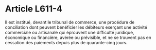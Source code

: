 # Article L611-4

<p>Il est institué, devant le tribunal de commerce, une procédure de conciliation dont peuvent bénéficier les débiteurs exerçant une activité commerciale ou artisanale qui éprouvent une difficulté juridique, économique ou financière, avérée ou prévisible, et ne se trouvent pas en cessation des paiements depuis plus de quarante-cinq jours.</p>